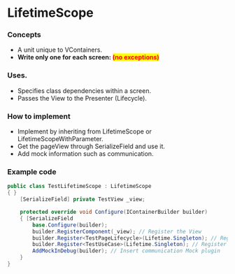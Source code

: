 # LifetimeScope

### Concepts

* A unit unique to VContainers.
* **Write only one for each screen:&#x20;**<mark style="color:red;">**(no exceptions)**</mark>

### Uses.

* Specifies class dependencies within a screen.
* Passes the View to the Presenter (Lifecycle).

### How to implement

* Implement by inheriting from LifetimeScope or LifetimeScopeWithParameter.
* Get the pageView through SerializeField and use it.
* Add mock information such as communication.

### Example code

```csharp
public class TestLifetimeScope : LifetimeScope
{ }
    [SerializeField] private TestView _view;

    protected override void Configure(IContainerBuilder builder)
    { [SerializeField
        base.Configure(builder);
        builder.RegisterComponent(_view); // Register the View
        builder.Register<TestPageLifecycle>(Lifetime.Singleton); // Register Lifecycle per screen
        builder.Register<TestUseCase>(Lifetime.Singleton); // Register a UseCase for Communication
        AddMockInDebug(builder); // Insert communication Mock plugin
    }
}
```
